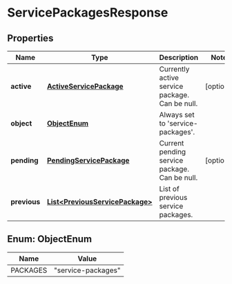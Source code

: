 
# ServicePackagesResponse

## Properties
Name | Type | Description | Notes
------------ | ------------- | ------------- | -------------
**active** | [**ActiveServicePackage**](ActiveServicePackage.md) | Currently active service package. Can be null. |  [optional]
**object** | [**ObjectEnum**](#ObjectEnum) | Always set to &#39;service-packages&#39;. | 
**pending** | [**PendingServicePackage**](PendingServicePackage.md) | Current pending service package. Can be null. |  [optional]
**previous** | [**List&lt;PreviousServicePackage&gt;**](PreviousServicePackage.md) | List of previous service packages. | 


<a name="ObjectEnum"></a>
## Enum: ObjectEnum
Name | Value
---- | -----
PACKAGES | &quot;service-packages&quot;



